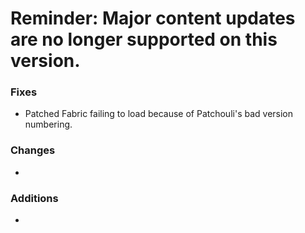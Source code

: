 # Reminder: Major content updates are no longer supported on this version.

### Fixes
* Patched Fabric failing to load because of Patchouli's bad version numbering.

### Changes
* 

### Additions
* 
